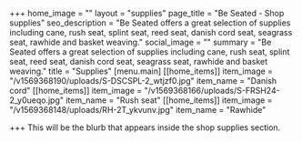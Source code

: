 +++
home_image = ""
layout = "supplies"
page_title = "Be Seated - Shop supplies"
seo_description = "Be Seated offers a great selection of supplies including cane, rush seat, splint seat, reed seat, danish cord seat, seagrass seat, rawhide and basket weaving."
social_image = ""
summary = "Be Seated offers a great selection of supplies including cane, rush seat, splint seat, reed seat, danish cord seat, seagrass seat, rawhide and basket weaving."
title = "Supplies"
[menu.main]
[[home_items]]
item_image = "/v1569368190/uploads/S-DSCSPL-2_wtjzf0.jpg"
item_name = "Danish cord"
[[home_items]]
item_image = "/v1569368166/uploads/S-FRSH24-2_y0ueqo.jpg"
item_name = "Rush seat"
[[home_items]]
item_image = "/v1569368148/uploads/RH-2T_ykvunv.jpg"
item_name = "Rawhide"

+++
This will be the blurb that appears inside the shop supplies section.
